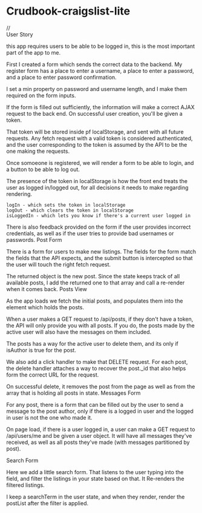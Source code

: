 # Crudbook-craigslist-lite
//\
User Story

this app requires users to be able to be logged in, this is the most important part of the app to me.

First I created a form which sends the correct data to the backend. My register form has a place to enter a username, a place to enter a password, and a place to enter password confirmation.

I set a min property on password and username length, and I make them required on the form inputs.

If the form is filled out sufficiently, the information will make a correct AJAX request to the back end. On successful user creation, you'll be given a token.

That token will be stored inside pf localStorage, and sent with all future requests. Any fetch request with a valid token is considered authenticated, and the user corresponding to the token is assumed by the API to be the one making the requests.

Once somoeone is registered, we will render a form to be able to login, and a button to be able to log out.

The presence of the token in localStorage is how the front end treats the user as logged in/logged out, for all decisions it needs to make regarding rendering.

    logIn - which sets the token in localStorage
    logOut - which clears the token in localStorage
    isLoggedIn - which lets you know if there's a current user logged in



There is also feedback provided on the form if the user provides incorrect credentials, as well as if the user tries to provide bad usernames or passwords.
Post Form

There is a form for users to make new listings. The fields for the form match the fields that the API expects, and the submit button is intercepted so that the user will touch the right fetch request.


The returned object is the new post. Since the state keeps track of all available posts, I add the returned one to that array and call a re-render when it comes back.
Posts View


As the app loads we fetch the initial posts, and populates them into the element which holds the posts.

When a user makes a GET request to /api/posts, if they don't have a token, the API will only provide you with all posts. If you do, the posts made by the active user will also have the messages on them included.


The posts has a way for the active user to delete them, and its only if isAuthor is true for the post. 

We also add a click handler to make that DELETE request. For each post, the delete handler attaches a way to recover the post._id that also helps form the correct URL for the request.

On successful delete, it removes the post from the page as well as from the array that is holding all posts in state.
Messages Form

For any post, there is a form that can be filled out by the user to send a message to the post author, only if there is a logged in user and the logged in user is not the one who made it.


On page load, if there is a user logged in, a user can make a GET request to /api/users/me and be given a user object. It will have all messages they've received, as well as all posts they've made (with messages partitioned by post).

Search Form

Here we add a little search form. That listens to the user typing into the field, and filter the listings in your state based on that. It Re-renders the filtered listings.

I keep a searchTerm in the user state, and when they render, render the postList after the filter is applied.
